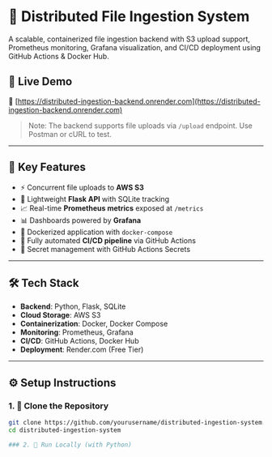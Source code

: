 # 📂 Distributed File Ingestion System

A scalable, containerized file ingestion backend with S3 upload support, Prometheus monitoring, Grafana visualization, and CI/CD deployment using GitHub Actions & Docker Hub.

## 🚀 Live Demo

🔗 [https://distributed-ingestion-backend.onrender.com](https://distributed-ingestion-backend.onrender.com)

> Note: The backend supports file uploads via `/upload` endpoint. Use Postman or cURL to test.

---

## 🧩 Key Features

- ⚡ Concurrent file uploads to **AWS S3**
- 🧠 Lightweight **Flask API** with SQLite tracking
- 📈 Real-time **Prometheus metrics** exposed at `/metrics`
- 📊 Dashboards powered by **Grafana**
- 🐳 Dockerized application with `docker-compose`
- 🔁 Fully automated **CI/CD pipeline** via GitHub Actions
- 🔐 Secret management with GitHub Actions Secrets

---

## 🛠️ Tech Stack

- **Backend**: Python, Flask, SQLite
- **Cloud Storage**: AWS S3
- **Containerization**: Docker, Docker Compose
- **Monitoring**: Prometheus, Grafana
- **CI/CD**: GitHub Actions, Docker Hub
- **Deployment**: Render.com (Free Tier)

---

## ⚙️ Setup Instructions

### 1. 🔧 Clone the Repository

```bash
git clone https://github.com/yourusername/distributed-ingestion-system.git
cd distributed-ingestion-system

### 2. 🧪 Run Locally (with Python)

